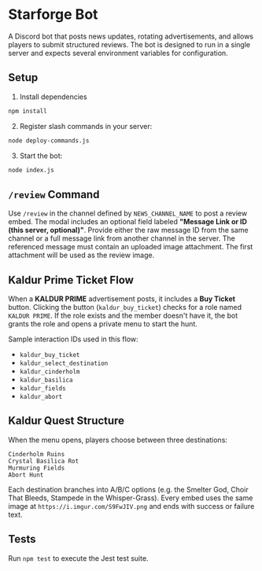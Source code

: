 # Starforge Bot

A Discord bot that posts news updates, rotating advertisements, and allows players to submit structured reviews. The bot is designed to run in a single server and expects several environment variables for configuration.

## Setup

1. Install dependencies

```bash
npm install
```

2. Register slash commands in your server:

```bash
node deploy-commands.js
```

3. Start the bot:

```bash
node index.js
```

## `/review` Command

Use `/review` in the channel defined by `NEWS_CHANNEL_NAME` to post a review embed. The modal includes an optional field labeled **"Message Link or ID (this server, optional)"**.
Provide either the raw message ID from the same channel or a full message link from another channel in the server. The referenced message must contain an uploaded image attachment. The first attachment will be used as the review image.


## Kaldur Prime Ticket Flow

When a **KALDUR PRIME** advertisement posts, it includes a **Buy Ticket** button. Clicking the button (`kaldur_buy_ticket`) checks for a role named `KALDUR PRIME`.
If the role exists and the member doesn't have it, the bot grants the role and opens a private menu to start the hunt.

Sample interaction IDs used in this flow:
- `kaldur_buy_ticket`
- `kaldur_select_destination`
- `kaldur_cinderholm`
- `kaldur_basilica`
- `kaldur_fields`
- `kaldur_abort`

## Kaldur Quest Structure

When the menu opens, players choose between three destinations:

```text
Cinderholm Ruins
Crystal Basilica Rot
Murmuring Fields
Abort Hunt
```

Each destination branches into A/B/C options (e.g. the Smelter God, Choir That
Bleeds, Stampede in the Whisper-Grass). Every embed uses the same image at
`https://i.imgur.com/S9FwJIV.png` and ends with success or failure text.

## Tests

Run `npm test` to execute the Jest test suite.
